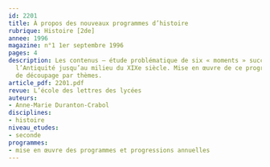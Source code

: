 ```yaml
---
id: 2201
title: À propos des nouveaux programmes d’histoire
rubrique: Histoire [2de]
annee: 1996
magazine: n°1 1er septembre 1996
pages: 4
description: Les contenus – étude problématique de six « moments » successifs, de
  l’Antiquité jusqu’au milieu du XIXe siècle. Mise en œuvre de ce programme. Proposition
  de découpage par thèmes.
article_pdf: 2201.pdf
revue: L’école des lettres des lycées
auteurs:
- Anne-Marie Duranton-Crabol
disciplines:
- histoire
niveau_etudes:
- seconde
programmes:
- mise en œuvre des programmes et progressions annuelles
---
```

